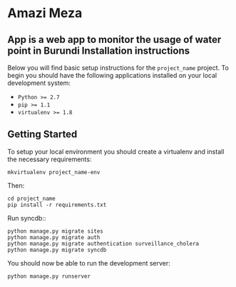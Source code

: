 # Amazi Meza 
App is a web app to monitor the usage of water point in Burundi
Installation instructions
-------------------------

Below you will find basic setup instructions for the ``project_name``
project. To begin you should have the following applications installed on your
local development system:

- `Python >= 2.7`
- `pip >= 1.1 `
- `virtualenv >= 1.8 `

Getting Started
---------------

To setup your local environment you should create a virtualenv and install the necessary requirements:

    mkvirtualenv project_name-env


Then:

    cd project_name
    pip install -r requirements.txt

Run syncdb::

    python manage.py migrate sites
    python manage.py migrate auth
    python manage.py migrate authentication surveillance_cholera
    python manage.py migrate syncdb
    

You should now be able to run the development server:

    python manage.py runserver
